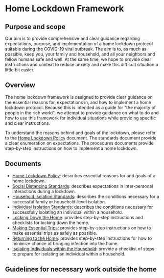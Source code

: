 # Home Lockdown Framework

## Purpose and scope

Our aim is to provide comprehensive and clear guidance regarding expectations, purpose, and implementation of a home lockdown protocol suitable during the COVID-19 viral outbreak. The aim is to, as much as possible, keep you, your family and household, and all your neighbors and fellow humans safe and well. At the same time, we hope to provide clear instructions and context to reduce anxiety and make this difficult situation a little bit easier.

## Overview

The home lockdown framework is designed to provide clear guidance on the essential reasons for, expectations in, and how to implement a home lockdown protocol. Because this is intended as a guide for "the majority of people in the rich world", we attempt to provide guidance on what to do and how to use this framework for individual situations while providing specific and clear instructions.

To understand the reasons behind and goals of the lockdown, please refer to the [Home Lockdown Policy](policies/Home%20Lockdown%20Policy.md) document. The standards document provide a clear enumeration on expectations. The procedures documents provide step-by-step instructions on how to implement a home lockdown.

## Documents

* [Home Lockdown Policy](policies/Home%20Lockdown%20Policy.md): describes essential reasons for and goals of a home lockdown.
* [Social Distancing Standards](standards/Social%20Distancing%20Standards.md): describes expectations in inter-personal interactions during a lockdown.
* [Household Isolation Standards](standards/Household%20Isolation%20Standards.md): describes the conditions necessary for a successful family or household-level isolation.
* [Individual Isolation Standards](standards/Individual%20Isolation%20Standards.md): describes the conditions necessary for successfully isolating an individual within a household.
* [Locking Down the Home](procedures/Locking%20Down%20the%20Home.md): provides step-by-step instructions and checklists for locking down the home.
* [Making Essential Trips]( procedures/Making%20Essential%20Trips.md): provides step-by-step instructions on how to make essential trips as safely as possible.
* [Returning to the Home]( procedures/Returning%20to%20the%20Home.md): provides step-by-step instructions for how to minimize chance of bringing infection into the home.
* [Isolating Individuals within the Household](procedures/Isolating%20Individuals%20within%20the%20Household.md): provide a checklist of steps to prepare for isolating an individual within a household.

## Guidelines for necessary work outside the home
